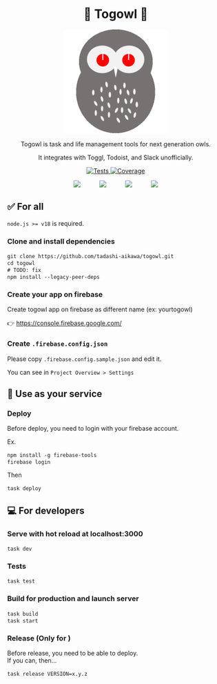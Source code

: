 <h1 align="center">
    🦉 Togowl 🦉
</h1>

<p align="center">
    <img alt="Togowl" src="./static/icon.png?raw=true" width="240" />
</p>

<p align="center">
Togowl is task and life management tools for next generation owls.  
</p>
<p align="center">
It integrates with Toggl, Todoist, and Slack unofficially.
</p>

<p align="center">
  <a href="https://github.com/tadashi-aikawa/togowl/actions">
    <img alt="Tests" src="https://github.com/tadashi-aikawa/togowl/workflows/Tests/badge.svg" />
  </a>
  <a href="https://codecov.io/gh/tadashi-aikawa/togowl">
    <img alt="Coverage" src="https://codecov.io/gh/tadashi-aikawa/togowl/branch/master/graph/badge.svg" />
  </a>
</p>

<p align="center">
  <img src="https://cdn.svgporn.com/logos/typescript-icon.svg" width="60" style="margin: 0 20px;"/>
  <img src="https://cdn.svgporn.com/logos/nuxt-icon.svg" width="60" style="margin: 0 20px;"/>
  <img src="https://cdn.svgporn.com/logos/vuetifyjs.svg" width="60" style="margin: 0 20px;"/>
  <img src="https://cdn.svgporn.com/logos/firebase.svg" width="60" style="margin: 0 20px;"/>
</p>


✅ For all
----------

`node.js >= v18` is required.

### Clone and install dependencies

```
git clone https://github.com/tadashi-aikawa/togowl.git
cd togowl
# TODO: fix
npm install --legacy-peer-deps
```

### Create your app on firebase

Create togowl app on firebase as different name (ex: yourtogowl)

👉 https://console.firebase.google.com/

### Create `.firebase.config.json`

Please copy `.firebase.config.sample.json` and edit it.

You can see in `Project Overview > Settings`


💃 Use as your service
----------------------

### Deploy

Before deploy, you need to login with your firebase account.

Ex.

```
npm install -g firebase-tools
firebase login
```

Then

```
task deploy
```


💻 For developers
-----------------

### Serve with hot reload at localhost:3000

```
task dev
```

### Tests

```
task test
```

### Build for production and launch server

```
task build
task start
```

### Release (Only for )

Before release, you need to be able to deploy.  
If you can, then...

```
task release VERSION=x.y.z
```
